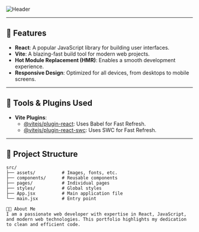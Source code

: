![Header](./your-header-image-name.png)



---

## 🚀 Features

- **React**: A popular JavaScript library for building user interfaces.
- **Vite**: A blazing-fast build tool for modern web projects.
- **Hot Module Replacement (HMR)**: Enables a smooth development experience.
- **Responsive Design**: Optimized for all devices, from desktops to mobile screens.

---

## 🔧 Tools & Plugins Used

- **Vite Plugins**:
  - [@vitejs/plugin-react](https://github.com/vitejs/vite-plugin-react/blob/main/packages/plugin-react/README.md): Uses Babel for Fast Refresh.
  - [@vitejs/plugin-react-swc](https://github.com/vitejs/vite-plugin-react-swc): Uses SWC for Fast Refresh.

---

## 📁 Project Structure

```plaintext
src/
├── assets/          # Images, fonts, etc.
├── components/      # Reusable components
├── pages/           # Individual pages
├── styles/          # Global styles
├── App.jsx          # Main application file
└── main.jsx         # Entry point

🧑‍💻 About Me
I am a passionate web developer with expertise in React, JavaScript, and modern web technologies. This portfolio highlights my dedication to clean and efficient code.

